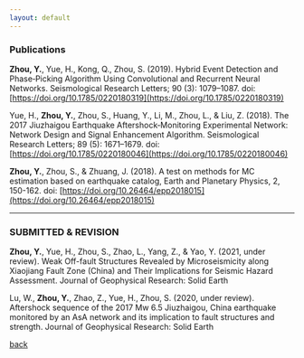 ```yaml
---
layout: default
---
```

### Publications

**Zhou, Y.**, Yue, H., Kong, Q., Zhou, S. (2019). Hybrid Event Detection and Phase‐Picking Algorithm Using Convolutional and Recurrent Neural Networks. Seismological Research Letters; 90 (3): 1079–1087. doi: [https://doi.org/10.1785/0220180319](https://doi.org/10.1785/0220180319) 

Yue, H., **Zhou, Y.**, Zhou, S., Huang, Y., Li, M., Zhou, L., & Liu, Z. (2018). The 2017 Jiuzhaigou Earthquake Aftershock‐Monitoring Experimental Network: Network Design and Signal Enhancement Algorithm. Seismological Research Letters; 89 (5): 1671–1679. doi: [https://doi.org/10.1785/0220180046](https://doi.org/10.1785/0220180046) 

**Zhou, Y.**, Zhou, S., & Zhuang, J. (2018). A test on methods for MC estimation based on earthquake catalog, Earth and Planetary Physics, 2, 150-162. doi: [https://doi.org/10.26464/epp2018015](https://doi.org/10.26464/epp2018015)

* * *
### SUBMITTED & REVISION

**Zhou, Y.**, Yue, H., Zhou, S., Zhao, L., Yang, Z., & Yao, Y. (2021, under review). Weak Off-fault Structures Revealed by Microseismicity along Xiaojiang Fault Zone (China) and Their Implications for Seismic Hazard Assessment. Journal of Geophysical Research: Solid Earth

Lu, W., **Zhou, Y.**, Zhao, Z., Yue, H., Zhou, S. (2020, under review). Aftershock sequence of the 2017 Mw 6.5 Jiuzhaigou, China earthquake monitored by an AsA network and its implication to fault structures and strength. Journal of Geophysical Research: Solid Earth


[back](./)